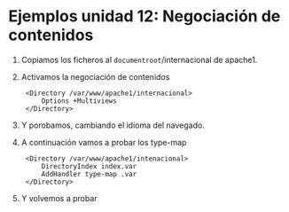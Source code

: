 # Ejemplos unidad 12: Negociación de contenidos

1. Copiamos los ficheros al `documentroot`/internacional de apache1.
2. Activamos la negociación de contenidos

		<Directory /var/www/apache1/internacional>
    		Options +Multiviews
    	</Directory>	

3. Y porobamos, cambiando el idioma del navegado.

4. A continuación vamos a probar los type-map

		<Directory /var/www/apache1/intenacional>
			DirectoryIndex index.var
    		AddHandler type-map .var
    	</Directory>

5. Y volvemos a probar

